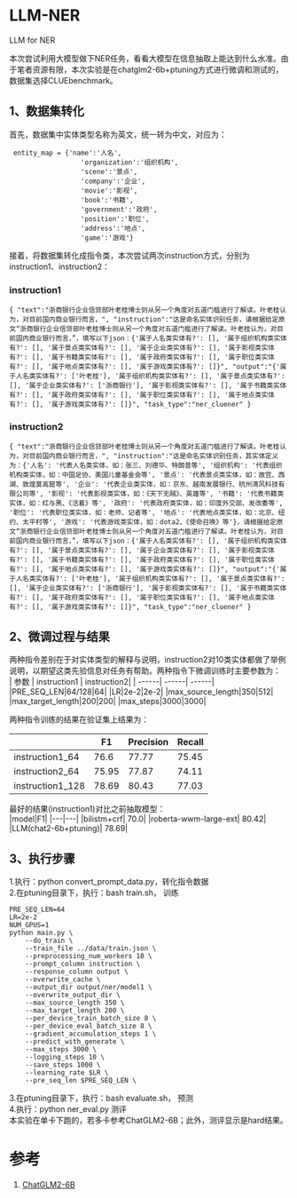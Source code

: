 # LLM-NER
LLM for NER

本次尝试利用大模型做下NER任务，看看大模型在信息抽取上能达到什么水准。由于笔者资源有限，本次实验是在chatglm2-6b+ptuning方式进行微调和测试的，数据集选择CLUEbenchmark。<br/>

## 1、数据集转化
首先，数据集中实体类型名称为英文，统一转为中文，对应为：<br/>

```
 entity_map = {'name':'人名',
                  'organization':'组织机构',
                  'scene':'景点',
                  'company':'企业',
                  'movie':'影视',
                  'book':'书籍',
                  'government':'政府',
                  'position':'职位',
                  'address':'地点',
                  'game':'游戏'}
```
接着，将数据集转化成指令类，本次尝试两次instruction方式，分别为instruction1、instruction2：<br/>

### instruction1
```
{ "text":"浙商银行企业信贷部叶老桂博士则从另一个角度对五道门槛进行了解读。叶老桂认为，对目前国内商业银行而言，", "instruction":"这是命名实体识别任务，请根据给定原文“浙商银行企业信贷部叶老桂博士则从另一个角度对五道门槛进行了解读。叶老桂认为，对目前国内商业银行而言，”，填写以下json：{'属于人名类实体有?': [], '属于组织机构类实体有?': [], '属于景点类实体有?': [], '属于企业类实体有?': [], '属于影视类实体有?': [], '属于书籍类实体有?': [], '属于政府类实体有?': [], '属于职位类实体有?': [], '属于地点类实体有?': [], '属于游戏类实体有?': []}", "output":"{'属于人名类实体有?': ['叶老桂'], '属于组织机构类实体有?': [], '属于景点类实体有?': [], '属于企业类实体有?': ['浙商银行'], '属于影视类实体有?': [], '属于书籍类实体有?': [], '属于政府类实体有?': [], '属于职位类实体有?': [], '属于地点类实体有?': [], '属于游戏类实体有?': []}", "task_type":"ner_cluener" }
```

### instruction2
```
{ "text":"浙商银行企业信贷部叶老桂博士则从另一个角度对五道门槛进行了解读。叶老桂认为，对目前国内商业银行而言，", "instruction":"这是命名实体识别任务，其实体定义为：{'人名': '代表人名类实体，如：张三、刘德华、特朗普等', '组织机构': '代表组织机构类实体，如：中国足协、美国儿童基金会等', '景点': '代表景点类实体，如：故宫、西湖、敦煌莫高窟等', '企业': '代表企业类实体，如：京东、越南发展银行、杭州清风科技有限公司等', '影视': '代表影视类实体，如：《天下无贼》、英雄等', '书籍': '代表书籍类实体，如：红与黑、《活着》等', '政府': '代表政府类实体，如：印度外交部、发改委等', '职位': '代表职位类实体，如：老师、记者等', '地点': '代表地点类实体，如：北京、纽约、太平村等', '游戏': '代表游戏类实体，如：dota2、《使命召唤》等'}，请根据给定原文“浙商银行企业信贷部叶老桂博士则从另一个角度对五道门槛进行了解读。叶老桂认为，对目前国内商业银行而言，”，填写以下json：{'属于人名类实体有?': [], '属于组织机构类实体有?': [], '属于景点类实体有?': [], '属于企业类实体有?': [], '属于影视类实体有?': [], '属于书籍类实体有?': [], '属于政府类实体有?': [], '属于职位类实体有?': [], '属于地点类实体有?': [], '属于游戏类实体有?': []}", "output":"{'属于人名类实体有?': ['叶老桂'], '属于组织机构类实体有?': [], '属于景点类实体有?': [], '属于企业类实体有?': ['浙商银行'], '属于影视类实体有?': [], '属于书籍类实体有?': [], '属于政府类实体有?': [], '属于职位类实体有?': [], '属于地点类实体有?': [], '属于游戏类实体有?': []}", "task_type":"ner_cluener" }
```

## 2、微调过程与结果

两种指令差别在于对实体类型的解释与说明，instruction2对10类实体都做了举例说明，以期望这类先验信息对任务有帮助。两种指令下微调训练时主要参数为：<br/>
| 参数 | instruction1 | instruction2|
| ------| ------| ------|
|PRE_SEQ_LEN|64/128|64|
|LR|2e-2|2e-2|
|max_source_length|350|512|
|max_target_length|200|200|
|max_steps|3000|3000|

两种指令训练的结果在验证集上结果为：<br/>

|  | F1 | Precision|Recall |
| ------| ------| ------| ------|
|instruction1_64|76.6|77.77|75.45|
|instruction2_64|75.95|77.87|74.11|
|instruction1_128|78.69|80.43|77.03|

最好的结果(instruction1)对比之前抽取模型：<br/>
|model|F1|
|---|---|
|bilistm+crf|	70.0|
|roberta-wwm-large-ext|	80.42|
|LLM(chat2-6b+ptuning)|	78.69|

## 3、执行步骤
1.执行：python convert_prompt_data.py，转化指令数据<br/>
2.在ptuning目录下，执行：bash train.sh， 训练<br/>
```
PRE_SEQ_LEN=64
LR=2e-2
NUM_GPUS=1
python main.py \
    --do_train \
    --train_file ../data/train.json \
    --preprocessing_num_workers 10 \
    --prompt_column instruction \
    --response_column output \
    --overwrite_cache \
    --output_dir output/ner/model1 \
    --overwrite_output_dir \
    --max_source_length 350 \
    --max_target_length 200 \
    --per_device_train_batch_size 8 \
    --per_device_eval_batch_size 8 \
    --gradient_accumulation_steps 1 \
    --predict_with_generate \
    --max_steps 3000 \
    --logging_steps 10 \
    --save_steps 1000 \
    --learning_rate $LR \
    --pre_seq_len $PRE_SEQ_LEN \
```
3.在ptuning目录下，执行：bash evaluate.sh， 预测<br/>
4.执行：python ner_eval.py 测评<br/>
本实验在单卡下跑的，若多卡参考ChatGLM2-6B；此外，测评显示是hard结果。<br/>




 参考
=
1. [ChatGLM2-6B](https://github.com/THUDM/ChatGLM2-6B/tree/main)






